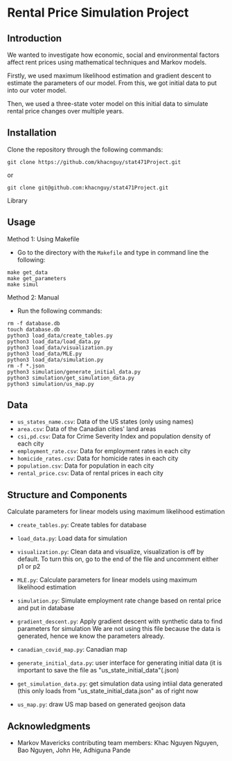 
# Rental Price Simulation Project

## Introduction
We wanted to investigate how economic, social and environmental factors affect rent prices using mathematical techniques and Markov models.

Firstly, we used maximum likelihood estimation and gradient descent to estimate the parameters of our model. From this, we got initial data to put into our voter model.

Then, we used a three-state voter model on this initial data to simulate rental price changes over multiple years.

## Installation
Clone the repository through the following commands:
```
git clone https://github.com/khacnguy/stat471Project.git
```
or
```
git clone git@github.com:khacnguy/stat471Project.git
```
Library

## Usage
Method 1: Using Makefile
- Go to the directory with the `Makefile` and type in command line the following:
```
make get_data
make get_parameters
make simul
```

Method 2: Manual
- Run the following commands:
```
rm -f database.db
touch database.db
python3 load_data/create_tables.py
python3 load_data/load_data.py
python3 load_data/visualization.py
python3 load_data/MLE.py
python3 load_data/simulation.py
rm -f *.json
python3 simulation/generate_initial_data.py
python3 simulation/get_simulation_data.py
python3 simulation/us_map.py
```

## Data
- `us_states_name.csv`: Data of the US states (only using names) 
- `area.csv`: Data of the Canadian cities' land areas 
- `csi,pd.csv`: Data for Crime Severity Index and population density of each city 
- `employment_rate.csv`: Data for employment rates in each city 
- `homicide_rates.csv`: Data for homicide rates in each city 
- `population.csv`: Data for population in each city 
- `rental_price.csv`: Data of rental prices in each city 


## Structure and Components
Calculate parameters for linear models using maximum likelihood estimation

- `create_tables.py`: Create tables for database 
- `load_data.py`: Load data for simulation 
- `visualization.py`: Clean data and visualize, visualization is off by default. To turn this on, go to the end of the file and uncomment either p1 or p2
- `MLE.py`: Calculate parameters for linear models using maximum likelihood estimation 
- `simulation.py`: Simulate employment rate change based on rental price and put in database 
- `gradient_descent.py`: Apply gradient descent with synthetic data to find parameters for simulation 
We are not using this file because the data is generated, hence we know the parameters already.

- `canadian_covid_map.py`: Canadian map 
- `generate_initial_data.py`: user interface for generating initial data (it is important to save the file as "us_state_initial_data"(.json) 
- `get_simulation_data.py`: get simulation data using intiial data generated (this only loads from "us_state_initial_data.json" as of right now
- `us_map.py`: draw US map based on generated geojson data 

## Acknowledgments
- Markov Mavericks contributing team members: Khac Nguyen Nguyen, Bao Nguyen, John He, Adhiguna Pande
